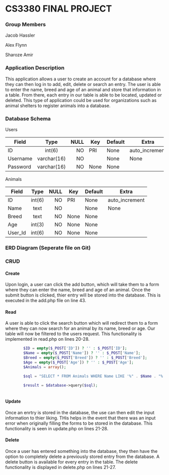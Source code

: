 # CS3380 FINAL PROJECT

### Group Members

Jacob Hassler

Alex Flynn

Sharoze Amir

### Application Description

This application allows a user to create an account for a database where they can then log in to add, edit, delete or search an entry. The user is able to enter the name, breed and age of an animal and store that information in a table. From there, each entry in our table is able to be located, updated or deleted. This type of application could be used for organizations such as animal shelters to register animals into a database.   

### Database Schema

Users

| Field| Type | NULL| Key |Default | Extra | 
| ------------- |:-------------:| -----:|--- |---|---
|ID | int(6) |NO |PRI|None|auto_increment|
|Username| varchar(16)|NO||None|None|
|Password | varchar(16)|NO|None|None||


Animals

| Field| Type | NULL| Key |Default | Extra | 
| ------------- |:-------------:| -----:|--- |---|---
| ID | int(6) |NO |PRI|None|auto_increment|
| Name| text|NO||None|None|
| Breed |text|NO|None|None||
|Age|int(3)|NO|None|None||
|User_Id|int(6)|NO|None|None||





### ERD Diagram (Seperate file on Git)





### CRUD

#### Create

Upon login, a user can click the add button, which will take them to a form where they can enter the name, breed and age of an animal. Once the submit button is clicked, thier entry will be stored into the database. This is executed in the add.php file on line 43.

<!--- $query = "INSERT INTO Animals(Name, Breed, Age, User_Id) VALUES ('$Name', '$Breed', '$Age', '$id');"; -->


#### Read

A user is able to click the search button which will redirect them to a form where they can now search for an animal by its name, breed or age. Our table will now be filtered to the users request. This functionality is implemented in read.php on lines 20-28.
```php
        $ID = empty($_POST['ID']) ? '' : $_POST['ID'];
        $Name = empty($_POST['Name']) ? '' : $_POST['Name'];
        $Breed = empty($_POST['Breed']) ? '' : $_POST['Breed'];
        $Age = empty($_POST['Age']) ? '' : $_POST['Age'];
        $Animals = array();

        $sql = "SELECT * FROM Animals WHERE Name LIKE '%" . $Name . "%' AND Breed LIKE '%" . $Breed . "%' AND Age LIKE '%" . $Age . "%'";

        $result = $database->query($sql);  
       
```

#### Update

Once an enrtry is stored in the database, the use can then edit the input information to thier liking. THis helps in the event that there was an input error when originally filling the forms to be stored in the database. This functionality is seen in update.php on lines 21-28.

<!--    $ID = $_REQUEST['ID'];
        $Name = $_REQUEST['Name'];
        $Breed = $_REQUEST['Breed'];
        $Age = $_REQUEST['Age'];


<!--    $sql = "UPDATE Animals SET Name='" . $Name . "', Breed='" . $Breed . "', Age='" . $Age . "' WHERE ID='" . $ID . "'";
        $result = $database->query($sql); -->

#### Delete

Once a user has entered something into the database, they then have the option to completely delete a previously stored entry from the database. A delete button is available for every entry in the table. The delete functionality is displayed in delete.php on lines 21-27.

<!--    $id = $_REQUEST['ID'];

        $animals = array();

        $sql = "DELETE FROM Animals WHERE ID='" . $id . "'";

        $result = $database->query($sql);
    
    
#### Video Demonstration

https://you.tube/Q8tRwUy7nyc
        

